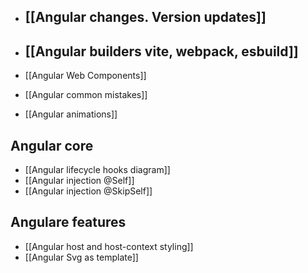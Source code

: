 - ## [[Angular changes. Version updates]]

- ## [[Angular builders vite, webpack, esbuild]]

- [[Angular Web Components]]
- [[Angular common mistakes]]
- [[Angular animations]]


## Angular core
- [[Angular lifecycle hooks diagram]]
- [[Angular injection @Self]]
- [[Angular injection @SkipSelf]]


## Angulare features
- [[Angular host and host-context styling]]
- [[Angular Svg as template]]


